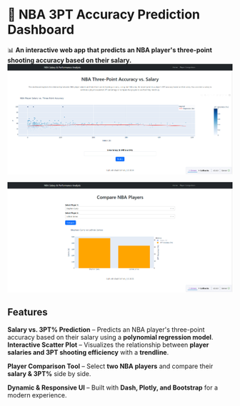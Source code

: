 # 🏀 NBA 3PT Accuracy Prediction Dashboard

📊 **An interactive web app that predicts an NBA player's three-point shooting accuracy based on their salary.**  
![alt text](image.png)

![alt text](image-1.png)
##  Features
**Salary vs. 3PT% Prediction** – Predicts an NBA player's three-point accuracy based on their salary using a **polynomial regression model**.  
**Interactive Scatter Plot** – Visualizes the relationship between **player salaries and 3PT shooting efficiency** with a **trendline**.  

**Player Comparison Tool** – Select **two NBA players** and compare their **salary & 3PT%** side by side.

**Dynamic & Responsive UI** – Built with **Dash, Plotly, and Bootstrap** for a modern experience.
